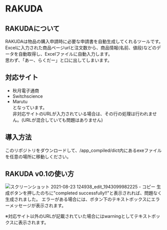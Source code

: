 # RAKUDA
## RAKUDAについて
RAKUDAは物品の購入申請時に必要な申請書を自動生成してくれるツールです。
Excelに入力された商品ページurlと注文数から、商品情報(名前、値段)などのデータを自動取得し、Excelファイルに自動入力します。
<br>思わず、「あー、らくだー」と口に出してしまいます。

## 対応サイト
- 秋月電子通商
- Switchscience
- Marutu
<br>となっています。
<br>非対応サイトのURLが入力されている場合は、その行の処理は行われません。(URLが混合していても問題はありません)

## 導入方法
このリポジトリをダウンロードして、/app_compiled/dict内にあるexeファイルを任意の場所に移動しください。

## RAKUDA v0.1の使い方
![スクリーンショット 2021-08-23 124938_edit_1943099982225 - コピー](https://user-images.githubusercontent.com/45566778/130388648-57de9df4-5cbc-466a-bc40-72e75f509a3d.png)
生成ボタンを押したのちに"completed successfully!!"と表示されれば、問題なく生成されました。
エラーがある場合には、ボタン下のテキストボックスにエラーメッセージが表示されます。

※対応サイト以外のURLが記載されていた場合にはwarningとしてテキストボックスに表示されます。
